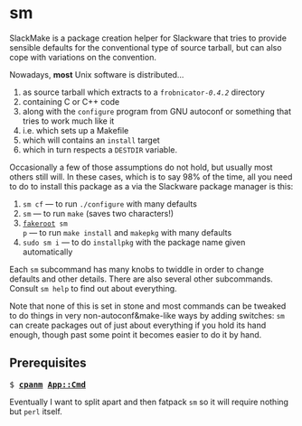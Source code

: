 # sm

SlackMake is a package creation helper for Slackware that tries to provide
sensible defaults for the conventional type of source tarball, but can also
cope with variations on the convention.

Nowadays, **most** Unix software is distributed…

1. as source tarball which extracts to a <code>frobnicator-<i>0.4.2</i></code>
   directory
3. containing C or C++ code
3. along with the `configure` program from GNU autoconf or something that
   tries to work much like it
4. i.e. which sets up a Makefile
5. which will contains an `install` target
6. which in turn respects a `DESTDIR` variable.

Occasionally a few of those assumptions do not hold, but usually most others
still will. In these cases, which is to say 98% of the time, all you need to do
to install this package as a via the Slackware package manager is this:

1. `sm cf` — to run `./configure` with many defaults
2. `sm` — to run `make` (saves two characters!)
3. <code>[fakeroot][] sm p</code> — to run `make install` and `makepkg` with
   many defaults
4. `sudo sm i` — to do `installpkg` with the package name given automatically

Each `sm` subcommand has many knobs to twiddle in order to change defaults
and other details. There are also several other subcommands. Consult `sm help`
to find out about everything.

Note that none of this is set in stone and most commands can be tweaked to do
things in very non-autoconf&make-like ways by adding switches: `sm` can create
packages out of just about everything if you hold its hand enough, though past
some point it becomes easier to do it by hand.

## Prerequisites

<tt>$ <b>[cpanm][] [App::Cmd][]</b></tt>

Eventually I want to split apart and then fatpack `sm` so it will require
nothing but `perl` itself.

[fakeroot]: http://fakeroot.alioth.debian.org/
[cpanm]: http://cpanmin.us/
[App::Cmd]: https://metacpan.org/module/App::Cmd
